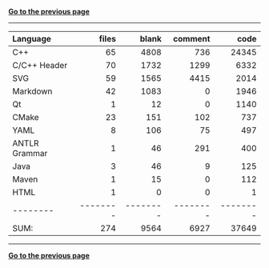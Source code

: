 [**Go to the previous page**](../../README.md)

----

Language|files|blank|comment|code
:-------|-------:|-------:|-------:|-------:
C++|65|4808|736|24345
C/C++ Header|70|1732|1299|6332
SVG|59|1565|4415|2014
Markdown|42|1083|0|1946
Qt|1|12|0|1140
CMake|23|151|102|737
YAML|8|106|75|497
ANTLR Grammar|1|46|291|400
Java|3|46|9|125
Maven|1|15|0|112
HTML|1|0|0|1
--------|--------|--------|--------|--------
SUM:|274|9564|6927|37649

----


[**Go to the previous page**](../../README.md)
